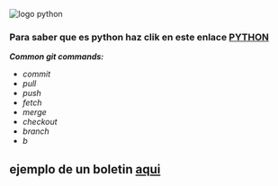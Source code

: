 

![logo python][logo] 

[logo]:https://thumbs.dreamstime.com/b/tecnolog%C3%ADa-python-para-el-dise%C3%B1o-de-sitios-web-banner-programaci%C3%B3n-en-lenguaje-con-plexus-colorido-ilustraci%C3%B3n-vectorial-166200238.jpg
### Para saber que es python haz clik en este enlace  [PYTHON][sabermas]
[sabermas]: https://blog.hubspot.es/website/que-es-python

_**Common git commands:**_
- _commit_                                  
- _pull_                                   
- _push_                                    
- _fetch_                                   
- _merge_                                    
- _checkout_                                
- _branch_                                  
- _b_ 

## ejemplo de un boletin [aqui][ejercicio4]


[ejercicio4]: https://github.com/Smartin0312/boletines/blob/master/boletinCuatro/boletinCuatro.py
